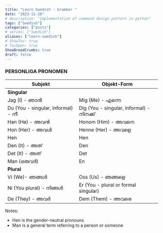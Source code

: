```yaml
---
title: "Learn Swedish - Grammar "
date: "2023-11-20"
# description: "Implementation of command design pattern in python"
tags: ["Swedish"]
categories: ["posts"]
# series: ["Swedish"]
aliases: ["learn-swedish"]
# ShowToc: true
# TocOpen: true
ShowBreadCrumbs: true
draft: false
---
```



### PERSONLIGA PRONOMEN
| **Subjekt**       | **Objekt-Form**    |
| -----------          | -------   |
|   **Singular**|
|   Jag (I) - ഞാൻ       |   Mig (Me) - എന്നെ     |
|   Du  (You - singular, informal) - നീ       |  Dig (You - singular, informal) - നിനക്ക്      |
|   Han (He) - അവന്‍     |  Honom (Him) - അവനെ      |
|   Hon (Her) - അവള്‍    |  Henne (Her) - അവളെ     |
|   Hen                  |  Hen      |
|   Den (It) - അത്       |  Den      |
|   Det (It) - അത്       |  Det      |
|   Man (ഒരുവര്‍)          |  En      |
|   **Plural**           |
|   Vi  (We)- ഞങ്ങള്‍     |  Oss (Us) - ഞങ്ങളെ      |
|   Ni  (You plural) - നിങ്ങൾ    |  Er (You - plural or formal singular)      |
|   De  (They) - അവര്‍    |  Dem (Them) - അവരെ      |


Notes:
* Hen is the gender-neutral pronouns
* Man is a general term referring to a person or someone
